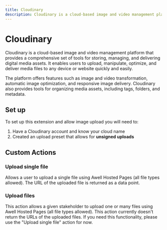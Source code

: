 ```yaml
---
title: Cloudinary
description: Cloudinary is a cloud-based image and video management platform that provides a comprehensive set of tools for storing, managing, and delivering digital media assets. 
---
```

# Cloudinary

Cloudinary is a cloud-based image and video management platform that provides a comprehensive set of tools for storing, managing, and delivering digital media assets. It enables users to upload, manipulate, optimize, and deliver media files to any device or website quickly and easily.

The platform offers features such as image and video transformation, automatic image optimization, and responsive image delivery. Cloudinary also provides tools for organizing media assets, including tags, folders, and metadata.

## Set up

To set up this extension and allow image upload you will need to:

1. Have a Cloudinary account and know your cloud name
2. Created an upload preset that allows for **unsigned uploads**

## Custom Actions

### Upload single file

Allows a user to upload a single file using Awell Hosted Pages (all file types allowed). The URL of the uploaded file is returned as a data point.
### Upload files

This action allows a given stakeholder to upload one or many files using Awell Hosted Pages (all file types allowed). This action currently doesn't return the URLs of the uploaded files. If you need this functionality, please use the "Upload single file" action for now.

